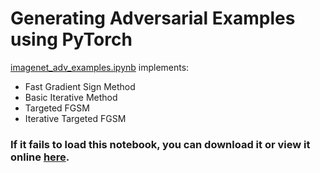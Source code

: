 # Generating Adversarial Examples using PyTorch

[imagenet_adv_examples.ipynb](imagenet_adv_examples.ipynb) implements:
- Fast Gradient Sign Method
- Basic Iterative Method
- Targeted FGSM
- Iterative Targeted FGSM
### If it fails to load this notebook, you can download it or view it online [here](https://savan77.github.io/blog/imagenet_adv_examples.html).